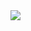 <picture>
<source 
  srcset="https://github-readme-stats.vercel.app/api?username=snordale&show_icons=true&theme=tokyonight"
  media="(prefers-color-scheme: dark)"
/>
<source
  srcset="https://github-readme-stats.vercel.app/api?username=snordale&show_icons=true"
  media="(prefers-color-scheme: light), (prefers-color-scheme: no-preference)"
/>
<img src="https://github-readme-stats.vercel.app/api?username=snordale&show_icons=true" />
</picture>
